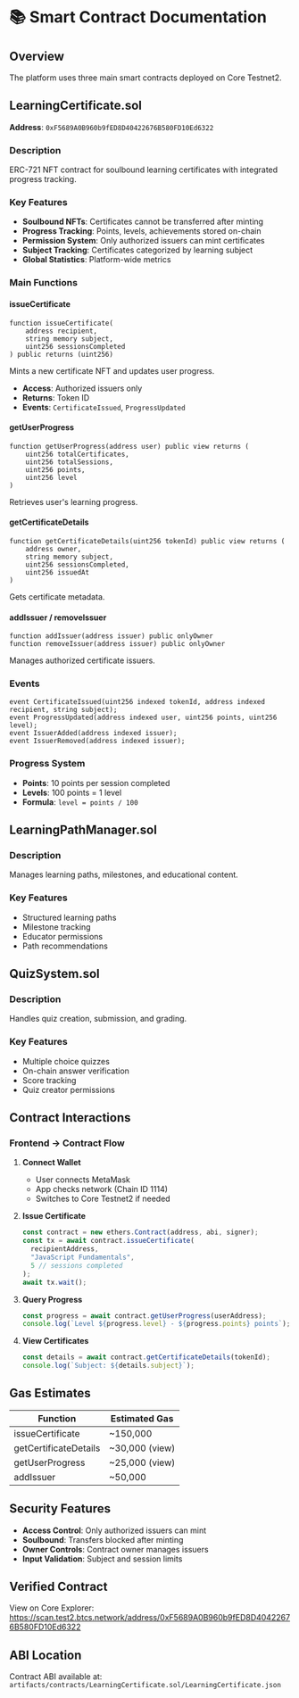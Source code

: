 # 📚 Smart Contract Documentation

## Overview

The platform uses three main smart contracts deployed on Core Testnet2.

## LearningCertificate.sol

**Address**: `0xF5689A0B960b9fED8D40422676B580FD10Ed6322`

### Description
ERC-721 NFT contract for soulbound learning certificates with integrated progress tracking.

### Key Features
- **Soulbound NFTs**: Certificates cannot be transferred after minting
- **Progress Tracking**: Points, levels, achievements stored on-chain
- **Permission System**: Only authorized issuers can mint certificates
- **Subject Tracking**: Certificates categorized by learning subject
- **Global Statistics**: Platform-wide metrics

### Main Functions

#### issueCertificate
```solidity
function issueCertificate(
    address recipient,
    string memory subject,
    uint256 sessionsCompleted
) public returns (uint256)
```
Mints a new certificate NFT and updates user progress.
- **Access**: Authorized issuers only
- **Returns**: Token ID
- **Events**: `CertificateIssued`, `ProgressUpdated`

#### getUserProgress
```solidity
function getUserProgress(address user) public view returns (
    uint256 totalCertificates,
    uint256 totalSessions,
    uint256 points,
    uint256 level
)
```
Retrieves user's learning progress.

#### getCertificateDetails
```solidity
function getCertificateDetails(uint256 tokenId) public view returns (
    address owner,
    string memory subject,
    uint256 sessionsCompleted,
    uint256 issuedAt
)
```
Gets certificate metadata.

#### addIssuer / removeIssuer
```solidity
function addIssuer(address issuer) public onlyOwner
function removeIssuer(address issuer) public onlyOwner
```
Manages authorized certificate issuers.

### Events

```solidity
event CertificateIssued(uint256 indexed tokenId, address indexed recipient, string subject);
event ProgressUpdated(address indexed user, uint256 points, uint256 level);
event IssuerAdded(address indexed issuer);
event IssuerRemoved(address indexed issuer);
```

### Progress System

- **Points**: 10 points per session completed
- **Levels**: 100 points = 1 level
- **Formula**: `level = points / 100`

## LearningPathManager.sol

### Description
Manages learning paths, milestones, and educational content.

### Key Features
- Structured learning paths
- Milestone tracking
- Educator permissions
- Path recommendations

## QuizSystem.sol

### Description
Handles quiz creation, submission, and grading.

### Key Features
- Multiple choice quizzes
- On-chain answer verification
- Score tracking
- Quiz creator permissions

## Contract Interactions

### Frontend → Contract Flow

1. **Connect Wallet**
   - User connects MetaMask
   - App checks network (Chain ID 1114)
   - Switches to Core Testnet2 if needed

2. **Issue Certificate**
   ```javascript
   const contract = new ethers.Contract(address, abi, signer);
   const tx = await contract.issueCertificate(
     recipientAddress,
     "JavaScript Fundamentals",
     5 // sessions completed
   );
   await tx.wait();
   ```

3. **Query Progress**
   ```javascript
   const progress = await contract.getUserProgress(userAddress);
   console.log(`Level ${progress.level} - ${progress.points} points`);
   ```

4. **View Certificates**
   ```javascript
   const details = await contract.getCertificateDetails(tokenId);
   console.log(`Subject: ${details.subject}`);
   ```

## Gas Estimates

| Function | Estimated Gas |
|----------|---------------|
| issueCertificate | ~150,000 |
| getCertificateDetails | ~30,000 (view) |
| getUserProgress | ~25,000 (view) |
| addIssuer | ~50,000 |

## Security Features

- **Access Control**: Only authorized issuers can mint
- **Soulbound**: Transfers blocked after minting
- **Owner Controls**: Contract owner manages issuers
- **Input Validation**: Subject and session limits

## Verified Contract

View on Core Explorer:
https://scan.test2.btcs.network/address/0xF5689A0B960b9fED8D40422676B580FD10Ed6322

## ABI Location

Contract ABI available at:
`artifacts/contracts/LearningCertificate.sol/LearningCertificate.json`
